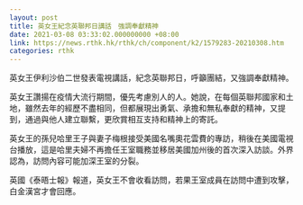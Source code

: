 ```yaml
---
layout: post
title: 英女王紀念英聯邦日講話　強調奉獻精神
date: 2021-03-08 03:33:02.000000000 +08:00
link: https://news.rthk.hk/rthk/ch/component/k2/1579283-20210308.htm
categories: rthk
---
```


英女王伊利沙伯二世發表電視講話，紀念英聯邦日，呼籲團結，又強調奉獻精神。

英女王讚揚在疫情大流行期間，優先考慮別人的人。她說，在每個英聯邦國家和土地，雖然去年的經歷不盡相同，但都展現出勇氣、承擔和無私奉獻的精神，又提到，通過與他人建立聯繫，更欣賞相互支持和精神上的寄託。

英女王的孫兒哈里王子與妻子梅根接受美國名嘴奧花雲費的專訪，稍後在美國電視台播放，這是哈里夫婦不再擔任王室職務並移居美國加州後的首次深入訪談。外界認為，訪問內容可能加深王室的分裂。

英國《泰晤士報》報道，英女王不會收看訪問，若果王室成員在訪問中遭到攻擊，白金漢宮才會回應。
